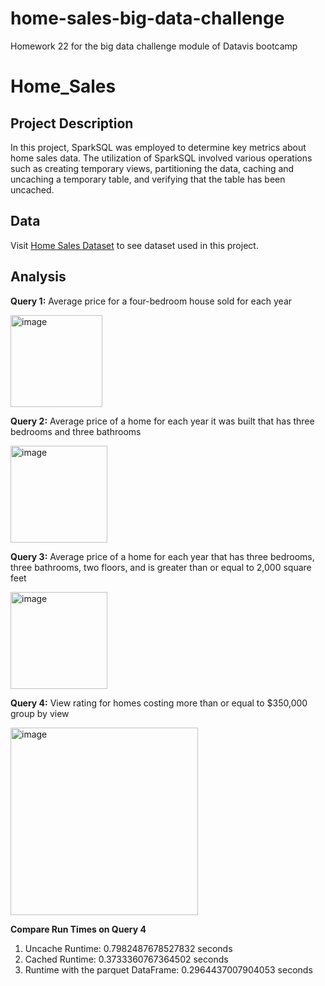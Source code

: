 # home-sales-big-data-challenge
Homework 22 for the big data challenge module of Datavis bootcamp

# Home_Sales

## Project Description
In this project, SparkSQL was employed to determine key metrics about home sales data. The utilization of SparkSQL involved various operations such as creating temporary views, partitioning the data, caching and uncaching a temporary table, and verifying that the table has been uncached.

## Data
Visit [Home Sales Dataset](https://2u-data-curriculum-team.s3.amazonaws.com/dataviz-classroom/v1.2/22-big-data/home_sales_revised.csv) to see dataset used in this project. 

## Analysis
**Query 1:** Average price for a four-bedroom house sold for each year

  <img width="147" alt="image" src="https://github.com/priyajainnyc/home-sales-big-data-challenge/assets/124069684/aaec30fa-0d4c-475b-a7ce-61741aaf1fa4">

**Query 2:** Average price of a home for each year it was built that has three bedrooms and three bathrooms 
 
  <img width="155" alt="image" src="https://github.com/priyajainnyc/home-sales-big-data-challenge/assets/124069684/37d22975-b6e5-409a-a2db-4a9725912a4f">

**Query 3:** Average price of a home for each year that has three bedrooms, three bathrooms, two floors, and is greater than or equal to 2,000 square feet

  <img width="155" alt="image" src="https://github.com/priyajainnyc/home-sales-big-data-challenge/assets/124069684/ddd79553-844f-4e18-a8ec-de33712194b6">

**Query 4:** View rating for homes costing more than or equal to $350,000 group by view
 
  <img width="300" alt="image" src="https://github.com/priyajainnyc/home-sales-big-data-challenge/assets/124069684/98e2470a-4304-45f1-a1ee-8dddf8320def">

**Compare Run Times on Query 4**
1. Uncache Runtime: 0.7982487678527832 seconds
2. Cached Runtime: 0.3733360767364502 seconds
3. Runtime with the parquet DataFrame: 0.2964437007904053 seconds
